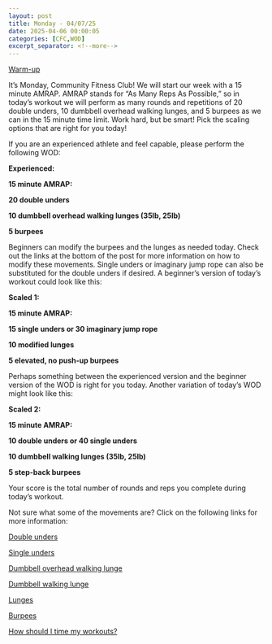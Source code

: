 ```yaml
---
layout: post
title: Monday - 04/07/25
date: 2025-04-06 00:00:05
categories: [CFC,WOD]
excerpt_separator: <!--more-->
---
```

[Warm-up](https://communityfitnessclub.wixsite.com/website/post/basic-full-body-warm-up)

It’s Monday, Community Fitness Club! We will start our week with a 15 minute AMRAP. AMRAP stands for “As Many Reps As Possible,” so in today’s workout we will perform as many rounds and repetitions of 20 double unders, 10 dumbbell overhead walking lunges, and 5 burpees as we can in the 15 minute time limit. Work hard, but be smart! Pick the scaling options that are right for you today!

If you are an experienced athlete and feel capable, please perform the following WOD:

**Experienced:**

**15 minute AMRAP:**

**20 double unders**

**10 dumbbell overhead walking lunges (35lb, 25lb)**

**5 burpees**
<!--more-->

Beginners can modify the burpees and the lunges as needed today. Check out the links at the bottom of the post for more information on how to modify these movements. Single unders or imaginary jump rope can also be substituted for the double unders if desired. A beginner’s version of today’s workout could look like this:

**Scaled 1:**

**15 minute AMRAP:**

**15 single unders or 30 imaginary jump rope**

**10 modified lunges**

**5 elevated, no push-up burpees**

Perhaps something between the experienced version and the beginner version of the WOD is right for you today. Another variation of today’s WOD might look like this:

**Scaled 2:**

**15 minute AMRAP:**

**10 double unders or 40 single unders**

**10 dumbbell walking lunges (35lb, 25lb)**

**5 step-back burpees**

Your score is the total number of rounds and reps you complete during today’s workout. 

Not sure what some of the movements are? Click on the following links for more information:

[Double unders](https://communityfitnessclub.wixsite.com/website/post/double-unders)

[Single unders](https://www.youtube.com/watch?v=hCuXYrTOMxI)

[Dumbbell overhead walking lunge](https://www.youtube.com/watch?v=J3DxelcaaMU)

[Dumbbell walking lunge](https://www.youtube.com/watch?v=SniKHGKDJyU)

[Lunges](https://communityfitnessclub.wixsite.com/website/post/lunges) 

[Burpees](https://communityfitnessclub.wixsite.com/website/post/burpees) 

[How should I time my workouts?](https://communityfitnessclub.wixsite.com/website/post/how-should-i-time-my-workouts)

